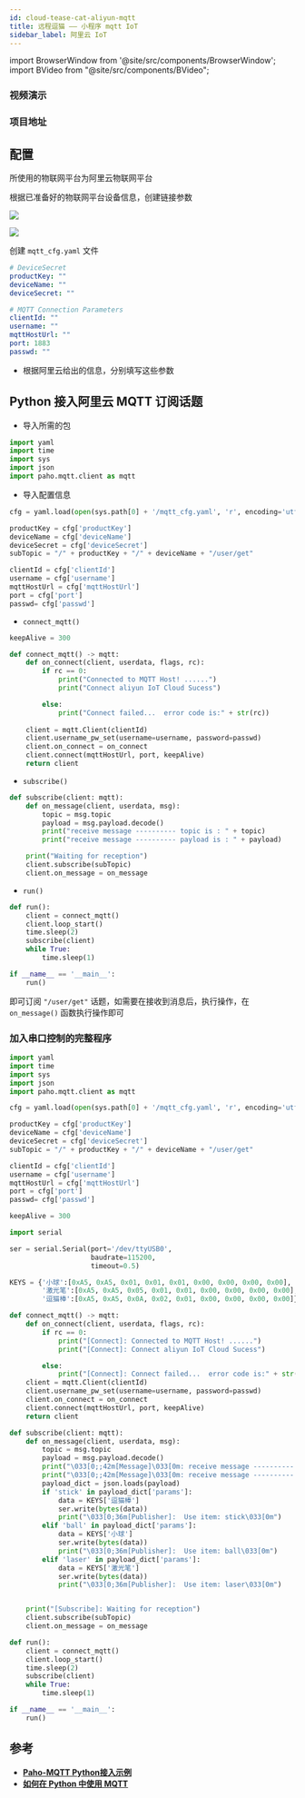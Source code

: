 ```yaml
---
id: cloud-tease-cat-aliyun-mqtt
title: 远程逗猫 —— 小程序 mqtt IoT
sidebar_label: 阿里云 IoT
---
```


import BrowserWindow from '@site/src/components/BrowserWindow';
import BVideo from "@site/src/components/BVideo";

<BrowserWindow>

### 视频演示

<BVideo src="" bsrc=""/>

### 项目地址

</BrowserWindow>

## 配置
所使用的物联网平台为阿里云物联网平台

根据已准备好的物联网平台设备信息，创建链接参数

![](https://pictures-1304295136.cos.ap-guangzhou.myqcloud.com/screenshot/cloud-tease-cat/device-info.png)

![](https://pictures-1304295136.cos.ap-guangzhou.myqcloud.com/screenshot/cloud-tease-cat/mqtt-param.png)

创建 `mqtt_cfg.yaml` 文件

``` yaml title ="mqtt_cfg.yaml"
# DeviceSecret
productKey: ""
deviceName: ""
deviceSecret: ""

# MQTT Connection Parameters
clientId: ""
username: ""
mqttHostUrl: ""
port: 1883
passwd: ""
```
- 根据阿里云给出的信息，分别填写这些参数

## Python 接入阿里云 MQTT 订阅话题

- 导入所需的包

``` py
import yaml
import time
import sys
import json
import paho.mqtt.client as mqtt
```

- 导入配置信息

``` py
cfg = yaml.load(open(sys.path[0] + '/mqtt_cfg.yaml', 'r', encoding='utf-8').read(), Loader=yaml.FullLoader)

productKey = cfg['productKey']
deviceName = cfg['deviceName']
deviceSecret = cfg['deviceSecret']
subTopic = "/" + productKey + "/" + deviceName + "/user/get"

clientId = cfg['clientId']
username = cfg['username']
mqttHostUrl = cfg['mqttHostUrl']
port = cfg['port']
passwd= cfg['passwd']
```

- `connect_mqtt()`

``` py
keepAlive = 300

def connect_mqtt() -> mqtt:
    def on_connect(client, userdata, flags, rc):
        if rc == 0:
            print("Connected to MQTT Host! ......")
            print("Connect aliyun IoT Cloud Sucess")

        else:
            print("Connect failed...  error code is:" + str(rc))
    
    client = mqtt.Client(clientId)
    client.username_pw_set(username=username, password=passwd)
    client.on_connect = on_connect
    client.connect(mqttHostUrl, port, keepAlive)
    return client
```

- `subscribe()`

``` py
def subscribe(client: mqtt):
    def on_message(client, userdata, msg):
        topic = msg.topic
        payload = msg.payload.decode()
        print("receive message ---------- topic is : " + topic)
        print("receive message ---------- payload is : " + payload)

    print("Waiting for reception")
    client.subscribe(subTopic)
    client.on_message = on_message
```

- `run()`

``` py
def run():
    client = connect_mqtt()
    client.loop_start()
    time.sleep(2)
    subscribe(client)
    while True:
        time.sleep(1)

if __name__ == '__main__':
    run()
```

即可订阅 `"/user/get"` 话题，如需要在接收到消息后，执行操作，在 `on_message()` 函数执行操作即可

### 加入串口控制的完整程序

``` py
import yaml
import time
import sys
import json
import paho.mqtt.client as mqtt

cfg = yaml.load(open(sys.path[0] + '/mqtt_cfg.yaml', 'r', encoding='utf-8').read(), Loader=yaml.FullLoader)

productKey = cfg['productKey']
deviceName = cfg['deviceName']
deviceSecret = cfg['deviceSecret']
subTopic = "/" + productKey + "/" + deviceName + "/user/get"

clientId = cfg['clientId']
username = cfg['username']
mqttHostUrl = cfg['mqttHostUrl']
port = cfg['port']
passwd= cfg['passwd']

keepAlive = 300

import serial

ser = serial.Serial(port='/dev/ttyUSB0',
                    baudrate=115200,
                    timeout=0.5)

KEYS = {'小球':[0xA5, 0xA5, 0x01, 0x01, 0x01, 0x00, 0x00, 0x00, 0x00],
        '激光笔':[0xA5, 0xA5, 0x05, 0x01, 0x01, 0x00, 0x00, 0x00, 0x00],
        '逗猫棒':[0xA5, 0xA5, 0x0A, 0x02, 0x01, 0x00, 0x00, 0x00, 0x00]}

def connect_mqtt() -> mqtt:
    def on_connect(client, userdata, flags, rc):
        if rc == 0:
            print("[Connect]: Connected to MQTT Host! ......")
            print("[Connect]: Connect aliyun IoT Cloud Sucess")

        else:
            print("[Connect]: Connect failed...  error code is:" + str(rc))
    client = mqtt.Client(clientId)
    client.username_pw_set(username=username, password=passwd)
    client.on_connect = on_connect
    client.connect(mqttHostUrl, port, keepAlive)
    return client

def subscribe(client: mqtt):
    def on_message(client, userdata, msg):
        topic = msg.topic
        payload = msg.payload.decode()
        print("\033[0;;42m[Message]\033[0m: receive message ---------- topic is : " + topic)
        print("\033[0;;42m[Message]\033[0m: receive message ---------- payload is : " + payload)
        payload_dict = json.loads(payload)
        if 'stick' in payload_dict['params']:
            data = KEYS['逗猫棒']
            ser.write(bytes(data))
            print("\033[0;36m[Publisher]:  Use item: stick\033[0m")
        elif 'ball' in payload_dict['params']:
            data = KEYS['小球']
            ser.write(bytes(data))
            print("\033[0;36m[Publisher]:  Use item: ball\033[0m")
        elif 'laser' in payload_dict['params']:
            data = KEYS['激光笔']
            ser.write(bytes(data))
            print("\033[0;36m[Publisher]:  Use item: laser\033[0m")


    print("[Subscribe]: Waiting for reception")
    client.subscribe(subTopic)
    client.on_message = on_message

def run():
    client = connect_mqtt()
    client.loop_start()
    time.sleep(2)
    subscribe(client)
    while True:
        time.sleep(1)

if __name__ == '__main__':
    run()
```

## 参考
- **[Paho-MQTT Python接入示例](https://help.aliyun.com/document_detail/438290.html?spm=a2c4g.606639.0.0.4e4b1f4ffcwdtD)**
- **[如何在 Python 中使用 MQTT](https://www.emqx.com/zh/blog/how-to-use-mqtt-in-python)**